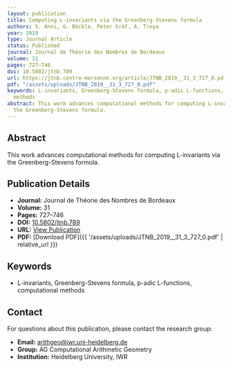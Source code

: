 ```yaml
---
layout: publication
title: Computing L-invariants via the Greenberg-Stevens formula
authors: S. Anni, G. Böckle, Peter Gräf, A. Troya
year: 2019
type: Journal Article
status: Published
journal: Journal de Théorie des Nombres de Bordeaux
volume: 31
pages: 727–746
doi: 10.5802/jtnb.789
url: https://jtnb.centre-mersenne.org/article/JTNB_2019__31_3_727_0.pdf
pdf: "/assets/uploads/JTNB_2019__31_3_727_0.pdf"
keywords: L-invariants, Greenberg-Stevens formula, p-adic L-functions, computational
  methods
abstract: This work advances computational methods for computing L-invariants via
  the Greenberg-Stevens formula.
---
```

## Abstract

This work advances computational methods for computing L-invariants via the Greenberg-Stevens formula.

## Publication Details

- **Journal:** Journal de Théorie des Nombres de Bordeaux
- **Volume:** 31
- **Pages:** 727–746
- **DOI:** [10.5802/jtnb.789](10.5802/jtnb.789)
- **URL:** [View Publication](https://jtnb.centre-mersenne.org/article/JTNB_2019__31_3_727_0.pdf)
- **PDF:** [Download PDF]({{ '/assets/uploads/JTNB_2019__31_3_727_0.pdf' | relative_url }})

## Keywords

- L-invariants, Greenberg-Stevens formula, p-adic L-functions, computational methods


## Contact

For questions about this publication, please contact the research group:
- **Email:** arithgeo@iwr.uni-heidelberg.de
- **Group:** AG Computational Arithmetic Geometry
- **Institution:** Heidelberg University, IWR